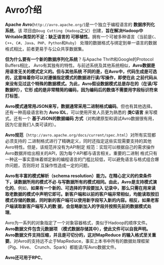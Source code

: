 Avro介绍
================================================================================
**Apache Avro**(`http://avro.apache.org/`)是一个独立于编程语言的 **数据序列化系统**。该
项目由`Doug Cutting`（`Hadoop`之父）创建，**旨在解决Hadoop中Writable类型的不足：缺乏语言的
可移植性**。拥有一个可被多种语言（当前是`C`、`C++`、`C#`、`Java`、`PHP`、`Python`和`Ruby`）
处理的数据格式与绑定到单一语言的数据格式相比，前者更易于与公众共享数据集。

**但为什么要有一个新的数据序列化系统**？与Apache Thrift和Google的Protocol Buffers相比，
Avro有其独有的特性。与前述系统及其他系统相似，**Avro数据是用语言无关的模式定义的。但与其他系统
不同的是，在Avro中，代码生成是可选的，这意味着你可以对遵循指定模式的数据进行读/写操作，即使在此
之前代码从来没有见过这个特殊的数据模式。为此，Avro假设数据模式总是存在的（在读/写数据时），它形
成的是非常精简的编码，因为编码后的数值不需要用字段标识符来打标签**。

**Avro模式通常用JSON来写，数据通常采用二进制格式编码**。但也有其他选择。还有一种高级语言称为
**Avro IDL**，可以使用开发人员更为熟悉的 **类C语言** 来写模式。还有一个 **基于JSON的数据编码
方式**（对构建原型和调试Avro数据很有用，因为它是我们人类可读的）。

**Avro规范**（`http://avro.apache.org/docs/current/spec.html`）对所有实现都必须支持的
二进制格式进行了精确定义，同时还指定这些实现需要支持的其他Avro特性。但是，该规范并没有为API制定
规范：实现可以根据自己的需求操作Avro数据并给出相关的API，因为每个API都与语言相关。重要的二进制
格式只有一种这一事实意味着绑定新的编程语言的门槛比较低，可以避免语言与格式组合爆炸问题，否则将对
互操作性造成一定的问题。

**Avro有丰富的模式解析（schema resolution）能力。在精心定义的约束条件下，读数据所用的模式不必
与写数据所有的模式相同。由此，Avro是支持模式演化的**。例如，**如果有一个新的、可选择的字段要加入
记录中，那么只需在用来读取老数据的模式中声明它即可。新客户端和以前的客户端非常相似，均能读取按旧
模式存储的数据，同时新的客户端可以使用新字段写入新的内容。相反，如果老客户端读取新客户端写入的数
据，会忽略新加入的字段并按照先前的数据模式处理**。

Avro为一系列的对象指定了一个对象容器格式，类似于Hadoop的顺序文件。**Avro数据文件包含元数据项
（模式数据存储其中），使此文件可以自我声明。Avro数据文件支持压缩，并且是可切分的，这对MapReduce
的输入格式至关重要**。对Avro的支持远不止于MapReduce，事实上本书中所有的数据处理框架（Pig、Hive、
Crunch、Spark）都能读/写Avro数据文件。

**Avro还可用于RPC**。                                    
